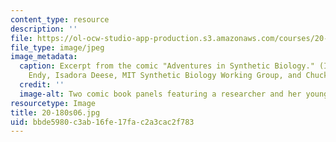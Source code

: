 ```yaml
---
content_type: resource
description: ''
file: https://ol-ocw-studio-app-production.s3.amazonaws.com/courses/20-180-biological-engineering-programming-spring-2006/bbde5980c3ab16fe17fac2a3cac2f783_20-180s06.jpg
file_type: image/jpeg
image_metadata:
  caption: Excerpt from the comic "Adventures in Synthetic Biology." (Image by Drew
    Endy, Isadora Deese, MIT Synthetic Biology Working Group, and Chuck Wadey.)
  credit: ''
  image-alt: Two comic book panels featuring a researcher and her young assistant.
resourcetype: Image
title: 20-180s06.jpg
uid: bbde5980-c3ab-16fe-17fa-c2a3cac2f783
---
```


